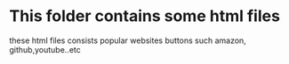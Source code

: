 # This folder contains some html files


these html files consists popular websites buttons such amazon, github,youtube..etc